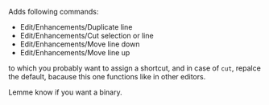Adds following commands:
- Edit/Enhancements/Duplicate line
- Edit/Enhancements/Cut selection or line
- Edit/Enhancements/Move line down
- Edit/Enhancements/Move line up

to which you probably want to assign a shortcut, and in case of `cut`, repalce the default, bacause this one functions like in other editors.

Lemme know if you want a binary.

